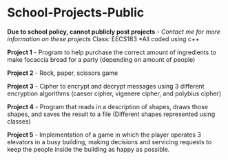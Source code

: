 # School-Projects-Public
  **Due to school policy, cannot publicly post projects** - *Contact me for more information on these projects*
Class: EECS183          *All coded using c++
 
  **Project 1** - Program to help purchase the correct amount of ingredients to make focaccia bread for a party (depending on amount of people)
  
  **Project 2** - Rock, paper, scissors game 
  
  **Project 3** - Cipher to encrypt and decrypt messages using 3 different encryption algorithms (caeser cipher, vigenere cipher, and polybius cipher)
  
  **Project 4** - Program that reads in a description of shapes, draws those shapes, and saves the result to a file (Different shapes represented using classes)
  
  **Project 5** - Implementation of a game in which the player operates 3 elevators in a busy building, making decisions and servicing requests to keep the people inside the building as happy as possible.


